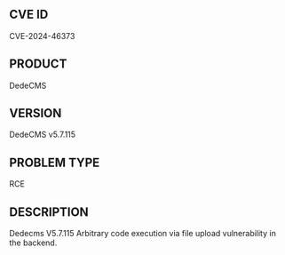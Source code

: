 ## CVE ID
CVE-2024-46373

## PRODUCT
DedeCMS

## VERSION
DedeCMS v5.7.115

## PROBLEM TYPE
RCE

## DESCRIPTION
Dedecms V5.7.115 Arbitrary code execution via file upload vulnerability in the backend.
